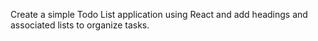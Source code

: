 Create a simple Todo List application using React and add headings and associated lists to organize tasks.
